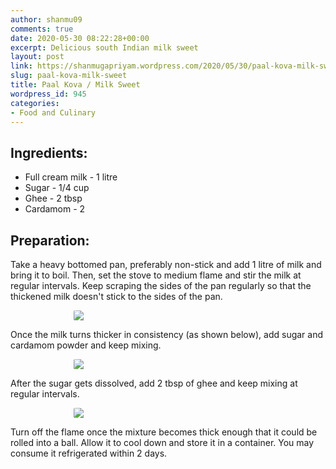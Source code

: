 ```yaml
---
author: shanmu09
comments: true
date: 2020-05-30 08:22:28+00:00
excerpt: Delicious south Indian milk sweet
layout: post
link: https://shanmugapriyam.wordpress.com/2020/05/30/paal-kova-milk-sweet/
slug: paal-kova-milk-sweet
title: Paal Kova / Milk Sweet
wordpress_id: 945
categories:
- Food and Culinary
---
```

<style>
.square {
    float:left;
    width: 49%;
    border-radius:5%;
    padding-bottom : 40%; /* = width for a 1:1 aspect ratio */
    margin:0.5%;
    background-position:center center;
    background-repeat:no-repeat;
    background-size:cover; /* you change this to "contain" if you don't want the images to be cropped */
}
	
#break {
    clear:both;
}

.img_1{background-image:url('https://shanmugapriyam.files.wordpress.com/2020/05/00100lrportrait_00100_burst20200524184057660_cover.jpg');}
.img_2{background-image:url('https://shanmugapriyam.files.wordpress.com/2020/05/00100lrportrait_00100_burst20200524190237845_cover.jpg');}






.resize_fit_center {
    max-width:60%;
    max-height:60%;
    vertical-align: middle;
    display: block;
    margin-left: auto;
    margin-right: auto;
    border-radius:5%;
}

.center {
  margin: auto;
  width: 60%;
}
</style>




## Ingredients:







  * Full cream milk - 1 litre
  * Sugar - 1/4 cup
  * Ghee - 2 tbsp
  * Cardamom - 2






## Preparation:







Take a heavy bottomed pan, preferably non-stick and add 1 litre of milk and bring it to boil. Then, set the stove to medium flame and stir the milk at regular intervals. Keep scraping the sides of the pan regularly so that the thickened milk doesn't stick to the sides of the pan. 


<div>
	<img src="https://shanmugapriyam.files.wordpress.com/2020/05/00100lrportrait_00100_burst20200524182441667_cover.jpg?w=1024"  class="resize_fit_center"/>
</div>
<p/>






Once the milk turns thicker in consistency (as shown below), add sugar and cardamom powder and keep mixing.




<div>
	<img src="https://shanmugapriyam.files.wordpress.com/2020/05/00000img_00000_burst20200524182702327_cover.jpg?w=936"  class="resize_fit_center"/>
</div>
<p/>





After the sugar gets dissolved, add 2 tbsp of ghee and keep mixing at regular intervals.




<div>
	<img src="https://shanmugapriyam.files.wordpress.com/2020/05/00100lrportrait_00100_burst20200524183023030_cover.jpg?w=1024"  class="resize_fit_center"/>
</div>
<p/>




Turn off the flame once the mixture becomes thick enough that it could be rolled into a ball. Allow it to cool down and store it in a container. You may consume it refrigerated within 2 days.





<div class="square img_1">
</div>
<div class="square img_2">
</div>
<div id="break"> </div>
<p/>




